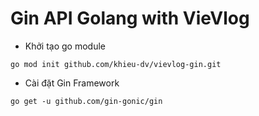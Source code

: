#   Gin API Golang with VieVlog
-   Khởi tạo go module
```
go mod init github.com/khieu-dv/vievlog-gin.git
```
-   Cài đặt Gin Framework
```
go get -u github.com/gin-gonic/gin  
```